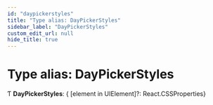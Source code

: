 ```yaml
---
id: "daypickerstyles"
title: "Type alias: DayPickerStyles"
sidebar_label: "DayPickerStyles"
custom_edit_url: null
hide_title: true
---
```


# Type alias: DayPickerStyles

Ƭ **DayPickerStyles**: { [element in UIElement]?: React.CSSProperties}
